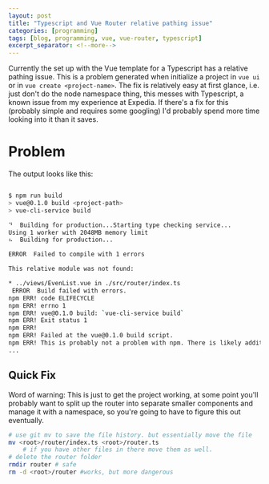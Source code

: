 ```yaml
---
layout: post
title: "Typescript and Vue Router relative pathing issue"
categories: [programming]
tags: [blog, programming, vue, vue-router, typescript]
excerpt_separator: <!--more-->
---
```


Currently the set up with the Vue template for a Typescript has a relative pathing issue. This is a problem generated when initialize a project in `vue ui` or in `vue create <project-name>`.
The fix is relatively easy at first glance, i.e. just don't do the node namespace thing, this messes with Typescript, a known issue from my experience at Expedia. If there's a fix for this (probably simple and requires some googling) I'd probably spend more time looking into it than it saves.

<!--more-->

# Problem

The output looks like this:
```bash

$ npm run build
> vue@0.1.0 build <project-path>
> vue-cli-service build

⠙  Building for production...Starting type checking service...
Using 1 worker with 2048MB memory limit
⠦  Building for production...

ERROR  Failed to compile with 1 errors

This relative module was not found:

* ../views/EvenList.vue in ./src/router/index.ts
 ERROR  Build failed with errors.
npm ERR! code ELIFECYCLE
npm ERR! errno 1
npm ERR! vue@0.1.0 build: `vue-cli-service build`
npm ERR! Exit status 1
npm ERR!
npm ERR! Failed at the vue@0.1.0 build script.
npm ERR! This is probably not a problem with npm. There is likely additional logging output above.
...
```

## Quick Fix

Word of warning: This is just to get the project working, at some point you'll probably want to split up the router into separate smaller components and manage it with a namespace, so you're going to have to figure this out eventually.

```bash
# use git mv to save the file history. but essentially move the file
mv <root>/router/index.ts <root>/router.ts
    # if you have other files in there move them as well.
# delete the router folder
rmdir router # safe
rm -d <root>/router #works, but more dangerous
```